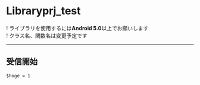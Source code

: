 # Libraryprj_test
! ライブラリを使用するには**Android 5.0**以上でお願いします  
! クラス名、関数名は変更予定です  
  
***  
## 受信開始  
`$hoge = 1`  
